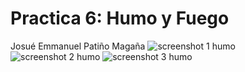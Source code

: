 # Practica 6: Humo y Fuego

Josué Emmanuel Patiño Magaña
![screenshot 1 humo](https://github.com/JosuePatino/Simulacion-por-computadora---Josue-Patino/assets/144542355/b766888a-fc5c-4a0f-b0f1-b1e10642eb39)
![screenshot 2 humo](https://github.com/JosuePatino/Simulacion-por-computadora---Josue-Patino/assets/144542355/e3cb434f-405a-4872-8b48-88fa3cdf302d)
![screenshot 3 humo](https://github.com/JosuePatino/Simulacion-por-computadora---Josue-Patino/assets/144542355/bd53c0ff-0fa9-4eac-97a7-f1ce4a173793)
